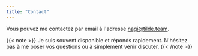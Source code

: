 ```yaml
---
title: "Contact"
---
```


Vous pouvez me contactez par email à l'adresse [nagi@tilde.team](mailto:nagi@tilde.team).

{{< note >}}
Je suis souvent disponible et réponds rapidement.
N'hésitez pas à me poser vos questions ou à simplement venir discuter.
{{< /note >}}
